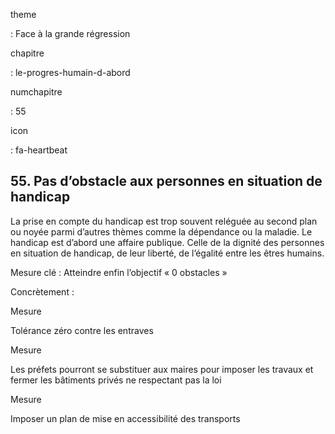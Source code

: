 theme

:   Face à la grande régression

chapitre

:   le-progres-humain-d-abord

numchapitre

:   55

icon

:   fa-heartbeat

55\. Pas d’obstacle aux personnes en situation de handicap
-----------------------------------------------------

<div class="admonition note">

La prise en compte du handicap est trop souvent reléguée au second plan
ou noyée parmi d’autres thèmes comme la dépendance ou la maladie. Le
handicap est d’abord une affaire publique. Celle de la dignité des
personnes en situation de handicap, de leur liberté, de l’égalité entre
les êtres humains.

</div>

Mesure clé : Atteindre enfin l’objectif « 0 obstacles »

Concrètement :

<div class="admonition">

Mesure

Tolérance zéro contre les entraves

</div>

<div class="admonition">

Mesure

Les préfets pourront se substituer aux maires pour imposer les travaux
et fermer les bâtiments privés ne respectant pas la loi

</div>

<div class="admonition">

Mesure

Imposer un plan de mise en accessibilité des transports

</div>
